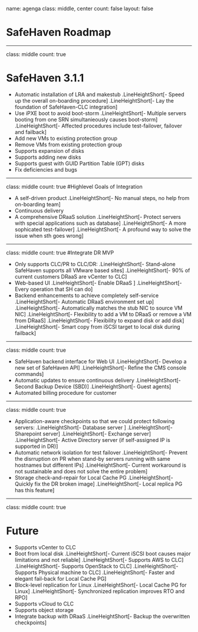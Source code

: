 name: agenga
class: middle, center
count: false
layout: false

# SafeHaven Roadmap
---
class: middle
count: true
# SafeHaven 3.1.1   
+ Automatic installation of LRA and makestub
  .LineHeightShort[- Speed up the overall on-boarding procedure]
  .LineHeightShort[- Lay the foundation of SafeHaven-CLC integration]
+ Use iPXE boot to avoid boot-storm 
  .LineHeightShort[- Multiple servers booting from one SRN simultanieously causes
  boot-storm]
  .LineHeightShort[- Affected procedures include test-failover, failover and failback]
+ Add new VMs to existing protection group
+ Remove VMs from existing protection group
+ Supports expansion of disks
+ Supports adding new disks
+ Supports guest with GUID Partition Table (GPT) disks
+ Fix deficiencies and bugs

---
class: middle
count: true
#Highlevel Goals of Integration
+ A self-driven product 
  .LineHeightShort[- No manual steps, no help from on-boarding team]
+ Continuous delivery
+ A comprehensive  DRaaS solution
  .LineHeightShort[- Protect servers with special applications such as database]
  .LineHeightShort[- A more sophicated test-failover]
  .LineHeightShort[- A profound way to solve the issue when sth goes wrong]

---
class: middle
count: true
#Integrate DR MVP
+ Only supports CLC/PR to CLC/DR:
  .LineHeightShort[- Stand-alone SafeHaven supports all VMware based sites]
  .LineHeightShort[- 90% of current customers DRaaS are vCenter to CLC]
+ Web-based UI 
  .LineHeightShort[- Enable DRaaS ]
  .LineHeightShort[- Every operation that SH  can do]
+ Backend enhancements to achieve completely self-service
  .LineHeightShort[- Automatic DRaaS environment set up]
  .LineHeightShort[- Automatically matches the stub NIC to source VM NIC]
  .LineHeightShort[- Flexibility to add a VM to DRaaS or remove a VM from DRaaS]
  .LineHeightShort[- Flexibility to expand disk or add disk]
  .LineHeightShort[- Smart copy from iSCSI target to local disk during failback]

---
class: middle
count: true
+ SafeHaven backend interface for Web UI
  .LineHeightShort[- Develop a new set of SafeHaven API]
  .LineHeightShort[- Refine the CMS console commands]
+ Automatic updates to ensure continuous delivery
  .LineHeightShort[- Second Backup Device (SBD)]
  .LineHeightShort[- Guest agents]
+ Automated billing procedure for customer
---
class: middle
count: true
+ Application-aware checkpoints so that we could protect following servers:
  .LineHeightShort[- Database server ]
  .LineHeightShort[- Sharepoint server]
  .LineHeightShort[- Exchange server]
  .LineHeightShort[- Active Directory server (if self-assigned IP is supported in DR)]
+ Automatic network isolation for test failover
  .LineHeightShort[- Prevent the disrruption on PR when stand-by servers running with same
  	hostnames but different IPs]
  .LineHeightShort[- Current workaround is not sustainable and does not solve the
  entire problem]
+ Storage check-and-repair for Local Cache PG
  .LineHeightShort[- Quickly fix the DR broken image]
  .LineHeightShort[- Local replica PG has this feature]

---
class: middle 
count: true
# Future
+ Supports vCenter to CLC
+ Boot from local disk
  .LineHeightShort[- Current iSCSI boot causes major limitations and not
  reliable]
  .LineHeightShort[- Supports AWS to CLC]
  .LineHeightShort[- Supports OpenStack to CLC]
  .LineHeightShort[- Supports Physical machine to CLC]
  .LineHeightShort[- Faster and elegant fail-back for Local Cache PG]
+ Block-level replication for Linux
 .LineHeightShort[- Local Cache PG for Linux]
 .LineHeightShort[- Synchronized replication improves RTO and RPO]
+ Supports vCloud to  CLC
+ Supports object storage
+ Integrate backup with DRaaS
  .LineHeightShort[- Backup the overwritten checkpoints]
